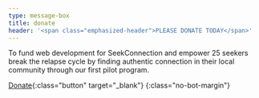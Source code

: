 ```yaml
---
type: message-box
title: donate
header: '<span class="emphasized-header">PLEASE DONATE TODAY</span>'
---
```


To fund web development for SeekConnection and empower 25 seekers break the relapse cycle by finding authentic connection in their local community through our first pilot program.

[Donate](){:class="button" target="_blank"}
{:class="no-bot-margin"}